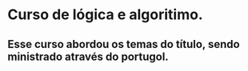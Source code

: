 # Curso de lógica e algoritimo.

## Esse curso abordou os temas do título, sendo ministrado através do portugol.
